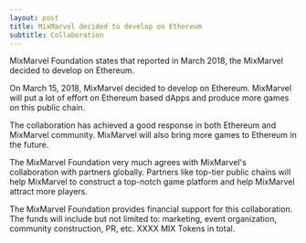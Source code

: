 ```yaml
---
layout: post
title: MixMarvel decided to develop on Ethereum
subtitle: Collaboration
---
```


MixMarvel Foundation states that reported in March 2018, the MixMarvel decided to develop on Ethereum.

On March 15, 2018, MixMarvel decided to develop on Ethereum. MixMarvel will put a lot of effort on Ethereum based dApps and produce more games on this public chain.

The collaboration has achieved a good response in both Ethereum and MixMarvel community. MixMarvel will also bring more games to Ethereum in the future.

The MixMarvel Foundation very much agrees with MixMarvel's collaboration with partners globally. Partners like top-tier public chains will help MixMarvel to construct a top-notch game platform and help MixMarvel attract more players. 

The MixMarvel Foundation provides financial support for this collaboration. The funds will include but not limited to: marketing, event organization, community construction, PR, etc. XXXX MIX Tokens in total. 

